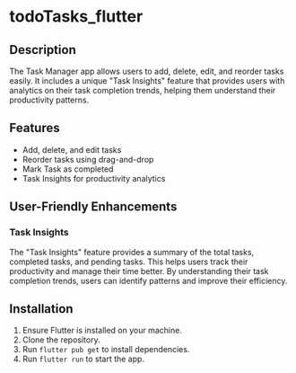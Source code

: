 # todoTasks_flutter

## Description
The Task Manager app allows users to add, delete, edit, and reorder tasks easily. It includes a unique "Task Insights" feature that provides users with analytics on their task completion trends, helping them understand their productivity patterns.

## Features
- Add, delete, and edit tasks
- Reorder tasks using drag-and-drop
- Mark Task as completed
- Task Insights for productivity analytics

## User-Friendly Enhancements
### Task Insights
The "Task Insights" feature provides a summary of the total tasks, completed tasks, and pending tasks. This helps users track their productivity and manage their time better. By understanding their task completion trends, users can identify patterns and improve their efficiency.

## Installation
1. Ensure Flutter is installed on your machine.
2. Clone the repository.
3. Run `flutter pub get` to install dependencies.
4. Run `flutter run` to start the app.